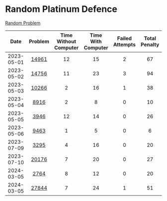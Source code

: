 # Random Platinum Defence

[Random Problem](https://solved.ac/search?query=*p3..d4+%26+%21solved_by%3Aarnold518+%26%2Ficpc+%26+s%23100..&sort=random&direction=asc&page=1)

|    Date    |                     Problem                    | Time Without Computer | Time With Computer | Failed Attempts | Total Penalty |
|:----------:|:----------------------------------------------:|:---------------------:|:------------------:|:---------------:|:-------------:|
| 2023-05-01 | [14961](https://www.acmicpc.net/problem/14961) |           12          |         15         |        2        |       67      |
| 2023-05-02 | [14756](https://www.acmicpc.net/problem/14756) |           11          |         23         |        3        |       94      |
| 2023-05-03 | [10266](https://www.acmicpc.net/problem/10266) |           2           |         16         |        1        |       38      |
| 2023-05-04 |  [8916](https://www.acmicpc.net/problem/8916)  |           2           |          8         |        0        |       10      |
| 2023-05-05 |  [3946](https://www.acmicpc.net/problem/3946)  |           12          |         14         |        0        |       26      |
| 2023-05-06 |  [9463](https://www.acmicpc.net/problem/9463)  |           1           |          5         |        0        |       6       |
| 2023-07-09 |  [3295](https://www.acmicpc.net/problem/3295)  |           4           |         16         |        0        |       20      |
| 2023-07-10 | [20176](https://www.acmicpc.net/problem/20176) |           7           |         20         |        0        |       27      |
| 2024-03-05 |  [2764](https://www.acmicpc.net/problem/2764)  |           8           |         12         |        0        |       20      |
| 2024-03-05 | [27844](https://www.acmicpc.net/problem/27844) |           7           |         24         |        1        |       51      |
